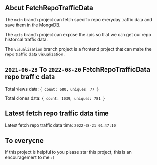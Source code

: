 ## About FetchRepoTrafficData

The `main` branch project can fetch specific repo everyday traffic data and save them in the MongoDB.

The `apis` branch project can expose the apis so that we can get our repo historical traffic data.

The `visualization` branch project is a frontend project that can make the repo traffic data visualization.

## `2021-06-28` To `2022-08-20` FetchRepoTrafficData repo traffic data

Total views data: `{ count: 680, uniques: 77 }`

Total clones data: `{ count: 1039, uniques: 781 }`

## Latest fetch repo traffic data time

Latest fetch repo traffic data time: `2022-08-21 01:47:10`

## To everyone

If this project is helpful to you please star this project, this is an encouragement to me `:)`



